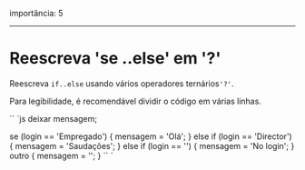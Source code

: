 importância: 5

---

# Reescreva 'se ..else' em '?'

Reescreva `if..else` usando vários operadores ternários` '?' `.

Para legibilidade, é recomendável dividir o código em várias linhas.

`` `js
deixar mensagem;

se (login == 'Empregado') {
mensagem = 'Olá';
} else if (login == 'Director') {
mensagem = 'Saudações';
} else if (login == '') {
mensagem = 'No login';
} outro {
mensagem = '';
}
`` `
